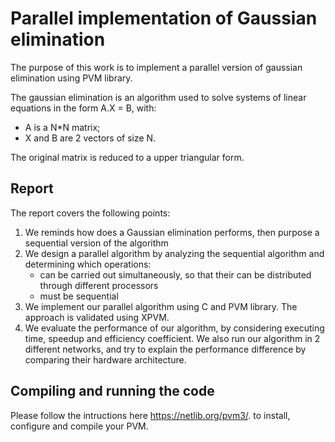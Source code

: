 # Parallel implementation of Gaussian elimination

The purpose of this work is to implement a parallel version of gaussian elimination using PVM library.

The gaussian elimination is an algorithm used to solve systems of linear equations in the form A.X = B, with: 
- A is a N*N matrix;
- X and B are 2 vectors of size N.

The original matrix is reduced to a upper triangular form.

## Report

The report covers the following points:
1. We reminds how does a  Gaussian elimination performs, then purpose a sequential version of the algorithm
2. We design a parallel algorithm by analyzing the sequential algorithm and determining which operations:
    - can be carried out simultaneously, so that their can be distributed through different processors
    - must be sequential
3. We implement our parallel algorithm using C and PVM library. The approach is validated using XPVM.
4. We evaluate the performance of our algorithm, by considering executing time, speedup and efficiency coefficient.
   We also run our algorithm in 2 different networks, and try to explain the performance difference by comparing their hardware architecture. 


## Compiling and running the code 

Please follow the intructions here https://netlib.org/pvm3/.
to install, configure and compile your PVM. 